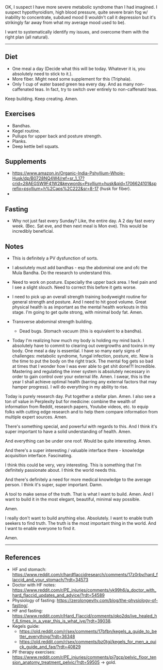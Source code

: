 OK, I suspect I have more severe metabolic syndrome than I had imagined. I suspect hypothyroidism, high blood pressure, quite severe brain fog w/ inability to concentrate, subdued mood (I wouldn't call it depression but it's strikingly far away from what my average mood used to be).

I want to systematically identify my issues, and overcome them with the right plan (all natural).


---

## Diet
- One meal a day (Decide what this will be today. Whatever it is, you absolutely need to stick to it.).
- More fiber. Might need some supplement for this (Triphala).
- Only 1 cup of water based green tea every day. And as many non-caffenated teas. In fact, try to switch over entirely to non-caffenatd teas.

Keep building. Keep creating. Amen.

## Exercises
- Bandhas.
- Kegel routine.
- Pullups for upper back and posture strength.
- Planks.
- Deep kettle bell squats.

## Supplements
- https://www.amazon.in/Organic-India-Pshyllium-Whole-Husk/dp/B0728NQ4W4/ref=sr_1_17?crid=28AEGSW9F41W2&keywords=Psyllium+husk&qid=1706624101&sprefix=psyllium+h%2Caps%2C222&sr=8-17 (husk for fiber).
-

## Fasting
- Why not just fast every Sunday? Like, the entire day. A 2 day fast every week. (Bec. Sat eve, and then next meal is Mon eve). This would be incredibly beneficial.

## Notes
- This is definitely a PV dysfunction of sorts.
- I absolutely must add bandhas - esp the abdominal one and ofc the Mula Bandha. Do the research to understand this.
- Need to work on posture. Especially the upper back area. I feel pain and I see a slight slouch. Need to correct this before it gets worse.
- I need to pick up an overall strength training bodyweight routine for general strength and posture. And I need to hit good volume. Great physical health is as important as the mental health workouts in this stage. I'm going to get quite strong, with minimal body fat. Amen.
- Transverse abdominal strength building.
    - Dead bugs. Stomach vacuum (this is equivalent to a bandha).

- Today I'm realizing how much my body is holding my mind back. I absolutely have to commit to clearing out overgrowths and toxins in my body. One meal a day is essential. I have so many early signs of challenges: metabolic syndrome, fungal infection, posture, etc. Now is the time to put the body on the right track. The mental fog gets so bad at times that I wonder how I was ever able to get shit done!?! Incredible. Mastering and regulating the inner system is absolutely necessary in order to gain control over your external life. Amen. I swear, this is the year I shall achieve optimal health (barring any external factors that may hamper progress). I will do everything in my ability to rise.

Today is purely research day. Put together a stellar plan. Amen.
I also see a ton of value in Perplexity but for medicine: combine the wealth of information from Reddit, research papers, Youtube videos, etc. to equip folks with cutting edge research and to help them compare information from multiple expert sources. Amen.

There's something special, and powerful with regards to this. And I think it's super important to have a solid understanding of health. Amen.

And everything can be under one roof. Would be quite interesting. Amen.

And there's a super interesting / valuable interface there - knowledge acquisition interface. Fascinating.

I think this could be very, very interesting. This is something that I'm definitely passionate about. I think the world needs this.

And there's definitely a need for more medical knowledge to the average person. I think it's super, super important. Damn.

A tool to make sense of the truth. That is what I want to build. Amen.
And I want to build it in the most elegant, beautiful, minimal way possible.

Amen.

I really don't want to build anything else. Absolutely.
I want to enable truth seekers to find truth.
The truth is the most important thing in the world.
And I want to enable everyone to find it.

Amen.

---

## References
- HF and stomach: https://www.reddit.com/r/hardflaccidresearch/comments/17z0rbv/hard_flaccid_and_your_stomach/?rdt=34573
- Doctor with HF notes: https://www.reddit.com/r/PE_injuries/comments/yk99h6/a_doctor_with_hard_flaccid_updates_and_advice/?rdt=54589
- Physiology of fasting: https://zerolongevity.com/blog/the-physiology-of-fasting/.
- HF and fasting: https://www.reddit.com/r/Hard_Flaccid/comments/qko2dq/ive_healed_hf_6_times_in_a_year_this_is_what_ive/?rdt=39038.
- Kegels guide:
    - https://old.reddit.com/r/sex/comments/17bfbn/kegels_a_guide_to_better_everything/?rdt=36348
    - https://old.reddit.com/r/sex/comments/bz0tgi/kegels_for_men_a_quick_guide_and_faq/?rdt=40829
- PF therapy exercises: https://www.reddit.com/r/PE_injuries/comments/pj7gcp/pelvic_floor_tension_anatomy_treatment_pelvic/?rdt=59505 -> gold.
